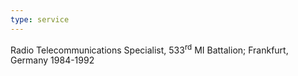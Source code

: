 ```yaml
---
type: service
---
```

Radio Telecommunications Specialist, 533<sup>rd</sup> MI Battalion; Frankfurt, Germany 1984-1992
